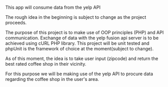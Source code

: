 This app will consume data from the yelp API

The rough idea in the beginning is subject to change as the project proceeds.

The purpose of this project is to make use of OOP principles (PHP) and API communication.
Exchange of data with the yelp fusion api server is to be achieved using cURL PHP library.
This project will be unit tested and phpUnit is the framework of choice at the moment(subject to change).


As of this moment, the idea is to take user input (zipcode) and return the best rated coffee shop in their vicinity.

For this purpose we will be making use of the yelp API to procure data regarding the coffee shop in the user's area.


